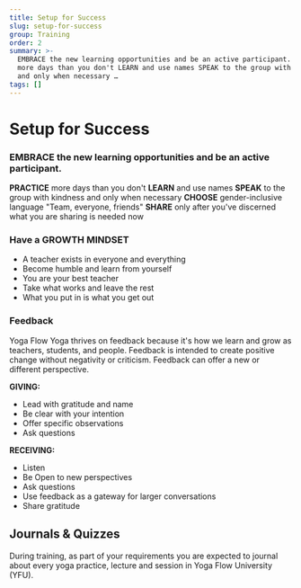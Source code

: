 ```yaml
---
title: Setup for Success
slug: setup-for-success
group: Training
order: 2
summary: >-
  EMBRACE the new learning opportunities and be an active participant. PRACTICE
  more days than you don't LEARN and use names SPEAK to the group with kindness
  and only when necessary …
tags: []
---
```

# Setup for Success

### EMBRACE the new learning opportunities and be an active participant.

**PRACTICE** more days than you don't
**LEARN** and use names
**SPEAK** to the group with kindness and only when necessary
**CHOOSE** gender-inclusive language "Team, everyone, friends"
**SHARE** only after you've discerned what you are sharing is needed now

### Have a GROWTH MINDSET
- A teacher exists in everyone and everything
- Become humble and learn from yourself
- You are your best teacher
- Take what works and leave the rest
- What you put in is what you get out

### Feedback

Yoga Flow Yoga thrives on feedback because it's how we learn and grow as teachers, students, and people. Feedback is intended to create positive change without negativity or criticism. Feedback can offer a new or different perspective.

**GIVING:**
- Lead with gratitude and name
- Be clear with your intention
- Offer specific observations
- Ask questions

**RECEIVING:**
- Listen
- Be Open to new perspectives
- Ask questions
- Use feedback as a gateway for larger conversations
- Share gratitude

## Journals & Quizzes

During training, as part of your requirements you are expected to journal about every yoga practice, lecture and session in Yoga Flow University (YFU).
